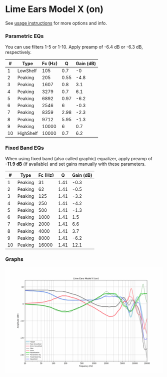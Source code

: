 # Lime Ears Model X (on)
See [usage instructions](https://github.com/jaakkopasanen/AutoEq#usage) for more options and info.

### Parametric EQs
You can use filters 1-5 or 1-10. Apply preamp of -6.4 dB or -6.3 dB, respectively.

|   # | Type      |   Fc (Hz) |    Q |   Gain (dB) |
|-----|-----------|-----------|------|-------------|
|   1 | LowShelf  |       105 | 0.7  |        -0   |
|   2 | Peaking   |       205 | 0.55 |        -4.8 |
|   3 | Peaking   |      1607 | 0.8  |         3.1 |
|   4 | Peaking   |      3279 | 0.7  |         6.1 |
|   5 | Peaking   |      6892 | 0.97 |        -6.2 |
|   6 | Peaking   |      2546 | 6    |        -0.3 |
|   7 | Peaking   |      8359 | 2.98 |        -2.3 |
|   8 | Peaking   |      9712 | 5.95 |        -1.3 |
|   9 | Peaking   |     10000 | 6    |         0.7 |
|  10 | HighShelf |     10000 | 0.7  |         6.2 |

### Fixed Band EQs
When using fixed band (also called graphic) equalizer, apply preamp of **-11.9 dB** (if available) and set gains manually with these parameters.

|   # | Type    |   Fc (Hz) |    Q |   Gain (dB) |
|-----|---------|-----------|------|-------------|
|   1 | Peaking |        31 | 1.41 |        -0.3 |
|   2 | Peaking |        62 | 1.41 |        -0.5 |
|   3 | Peaking |       125 | 1.41 |        -3.2 |
|   4 | Peaking |       250 | 1.41 |        -4.2 |
|   5 | Peaking |       500 | 1.41 |        -1.3 |
|   6 | Peaking |      1000 | 1.41 |         1.5 |
|   7 | Peaking |      2000 | 1.41 |         6.6 |
|   8 | Peaking |      4000 | 1.41 |         3.7 |
|   9 | Peaking |      8000 | 1.41 |        -6.2 |
|  10 | Peaking |     16000 | 1.41 |        12.1 |

### Graphs
![](./Lime%20Ears%20Model%20X%20(on).png)
